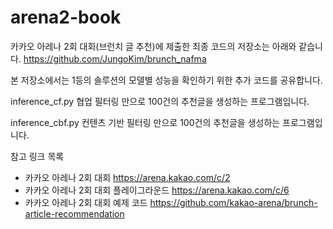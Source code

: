 # arena2-book
카카오 아레나 2회 대회(브런치 글 추천)에 제출한 최종 코드의 저장소는 아래와 같습니다.
https://github.com/JungoKim/brunch_nafma

본 저장소에서는 1등의 솔루션의 모델별 성능을 확인하기 위한 추가 코드를 공유합니다.

inference_cf.py
협업 필터링 만으로 100건의 추천글을 생성하는 프로그램입니다.

inference_cbf.py
컨텐츠 기반 필터링 만으로 100건의 추천글을 생성하는 프로그램입니다.

참고 링크 목록
* 카카오 아레나 2회 대회 https://arena.kakao.com/c/2
* 카카오 아레나 2회 대회 플레이그라운드 https://arena.kakao.com/c/6
* 카카오 아레나 2회 대회 예제 코드 https://github.com/kakao-arena/brunch-article-recommendation
